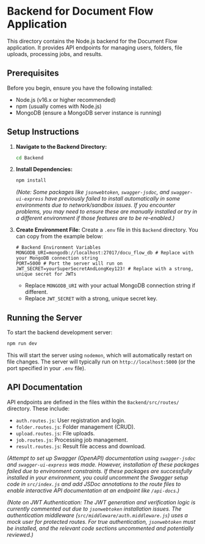 # Backend for Document Flow Application

This directory contains the Node.js backend for the Document Flow application. It provides API endpoints for managing users, folders, file uploads, processing jobs, and results.

## Prerequisites

Before you begin, ensure you have the following installed:
- Node.js (v16.x or higher recommended)
- npm (usually comes with Node.js)
- MongoDB (ensure a MongoDB server instance is running)

## Setup Instructions

1.  **Navigate to the Backend Directory:**
    ```bash
    cd Backend
    ```

2.  **Install Dependencies:**
    ```bash
    npm install
    ```
    *(Note: Some packages like `jsonwebtoken`, `swagger-jsdoc`, and `swagger-ui-express` have previously failed to install automatically in some environments due to network/sandbox issues. If you encounter problems, you may need to ensure these are manually installed or try in a different environment if those features are to be re-enabled.)*

3.  **Create Environment File:**
    Create a `.env` file in this `Backend` directory. You can copy from the example below:
    ```env
    # Backend Environment Variables
    MONGODB_URI=mongodb://localhost:27017/docu_flow_db # Replace with your MongoDB connection string
    PORT=5000 # Port the server will run on
    JWT_SECRET=yourSuperSecretAndLongKey123! # Replace with a strong, unique secret for JWTs
    ```
    *   Replace `MONGODB_URI` with your actual MongoDB connection string if different.
    *   Replace `JWT_SECRET` with a strong, unique secret key.

## Running the Server

To start the backend development server:
```bash
npm run dev
```
This will start the server using `nodemon`, which will automatically restart on file changes.
The server will typically run on `http://localhost:5000` (or the port specified in your `.env` file).

## API Documentation

API endpoints are defined in the files within the `Backend/src/routes/` directory. These include:
- `auth.routes.js`: User registration and login.
- `folder.routes.js`: Folder management (CRUD).
- `upload.routes.js`: File uploads.
- `job.routes.js`: Processing job management.
- `result.routes.js`: Result file access and download.

*(Attempt to set up Swagger (OpenAPI) documentation using `swagger-jsdoc` and `swagger-ui-express` was made. However, installation of these packages failed due to environment constraints. If these packages are successfully installed in your environment, you could uncomment the Swagger setup code in `src/index.js` and add JSDoc annotations to the route files to enable interactive API documentation at an endpoint like `/api-docs`.)*

*(Note on JWT Authentication: The JWT generation and verification logic is currently commented out due to `jsonwebtoken` installation issues. The authentication middleware (`src/middleware/auth.middleware.js`) uses a mock user for protected routes. For true authentication, `jsonwebtoken` must be installed, and the relevant code sections uncommented and potentially reviewed.)*
